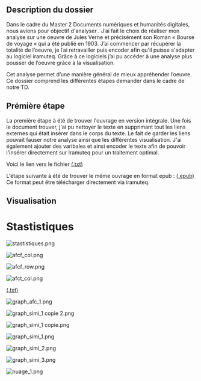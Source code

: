 
## Description du dossier

Dans le cadre du Master 2 Documents numériques et humanités digitales, nous avions pour objectif d'analyser . J’ai fait le choix de réaliser mon analyse sur une oeuvre de Jules Verne et précisément son Roman
« Bourse de voyage » qui a été publié en 1903. J’ai commencer par récupérer la totalité de
l’oeuvre, je l’ai retravailler puis encoder afin qu'il puisse s'adapter au logiciel iramuteq. Grâce à ce logiciels j’ai pu
accéder à une analyse plus pousser de l’oeuvre grâce à la visualisation. 

Cet analyse permet d’une manière général de mieux appréhender l’oeuvre. Ce dossier comprend les différentes étapes demander dans le cadre de notre TD.


## Prémière étape 

La première étape à été de trouver l'ouvrage en version intégrale. Une fois le document trouver, j'ai pu nettoyer le texte en supprimant tout les liens externes qui était insérer dans le corps du texte. Le fait de garder les liens pouvait fauser notre analyse ainsi que les différentes visualisation. J'ai également ajouter des varibales et ainsi encoder le texte afin de pouvoir l'insérer directement sur Iramuteq pour un traitement optimal. 

Voici le lien vers le fichier [(.txt)](https://github.com/wendywin/DAVID_WENDY_Boursesdevoyage/blob/master/Bourses-de-voyage_Jules-Vernes.txt)

L'étape suivante à été de trouver le même ouvrage en format epub : [(.epub)](https://github.com/wendywin/DAVID_WENDY_Boursesdevoyage/blob/master/Verne-Bourses_de_voyage.epub) Ce format peut être télécharger directement via iramuteq. 

## Visualisation

# Stastistiques

![stastistiques.png](https://github.com/wendywin/DAVID_WENDY_Boursesdevoyage/blob/master/images/stastistiques.png)

![afcf_col.png](https://github.com/wendywin/DAVID_WENDY_Boursesdevoyage/blob/master/images/afcf_col.png)

![afcf_row.png](https://github.com/wendywin/DAVID_WENDY_Boursesdevoyage/blob/master/images/afcf_row.png)

![afct_col.png](https://github.com/wendywin/DAVID_WENDY_Boursesdevoyage/blob/master/images/afct_col.png)

[(.txt)](https://github.com/wendywin/DAVID_WENDY_Boursesdevoyage/blob/master/Bourses-de-voyage_Jules-Vernes.txt)


![graph_afc_1.png](https://github.com/wendywin/DAVID_WENDY_Boursesdevoyage/blob/master/images/graph_afc_1.png)

![graph_simi_1 copie 2.png](https://github.com/wendywin/DAVID_WENDY_Boursesdevoyage/blob/master/images/graph_simi_1%20copie%202.png)

![graph_simi_1 copie.png](https://github.com/wendywin/DAVID_WENDY_Boursesdevoyage/blob/master/images/graph_simi_1%20copie.png)


![graph_simi_1.png](https://github.com/wendywin/DAVID_WENDY_Boursesdevoyage/blob/master/images/graph_simi_1.png)


![graph_simi_2.png](https://github.com/wendywin/DAVID_WENDY_Boursesdevoyage/blob/master/images/graph_simi_2.png)

![graph_simi_3.png](https://github.com/wendywin/DAVID_WENDY_Boursesdevoyage/blob/master/images/graph_simi_3.png)

![nuage_1.png](https://github.com/wendywin/DAVID_WENDY_Boursesdevoyage/blob/master/images/nuage_1.png)

 



